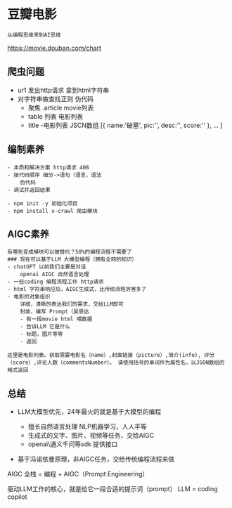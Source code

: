 # 豆瓣电影
    从编程思维来到AI思维
https://movie.douban.com/chart

## 爬虫问题

- ur1 发出http请求 拿到html字符串
- 对字符串做查找正则
    伪代码
    - 聚焦  .article movie列表
    - table 列表 电影列表
    - title
-电影列表
    JSCN数组
    [{
        name:'破墓',
        pic:'',
        desc:'',
        score:''
    },
    ...
    ]

## 编制素养
    - 本质和解决方案 http请求 408
    - 按代码顺序 细分->语句（语言，语法
        伪代码
    - 调试并返回结果

    - npm init -y 初始化项目
    - npm install x-crawl 爬虫模块 

## AIGC素养
    有哪些变成模块可以被替代？50%的编程流程不需要了
    ### 现在可以基于LLM 大模型编程（拥有全网的知识）
    - chatGPT 以前我们主要是对话
        openai AIGC 自然语言处理
    - 一些coding 编程流程工作 http请求
    - html 字符串响应后，AIGC生成式，比传统流程厉害多了
    - 电影的对象组织
        详细，清晰的表达我们的需求，交给LLM即可
        封装，编写 Prompt（吴恩达
        - 有一段movie html 喂数据
        - 告诉LLM 它是什么
        - 标题，图片等等
        - 返回
    
    这里是电影列表。获取需要电影名（name）,封面链接（picture）,简介(info), 评分（score）,评论人数（commentsNumber）。 请使用括号的单词作为属性名，以JSON数组的格式返回
## 总结
- LLM大模型优先，24年最火的就是基于大模型的编程
    - 擅长自然语言处理 NLP机器学习，人人平等
    - 生成式的文字、图片、视频等任务，交给AIGC
    - openai\通义千问等sdk 提供接口

- 基于冯诺依曼原理，非AIGC任务，交给传统编程流程来做

AIGC 全栈 = 编程 + AIGC（Prompt Engineering）

驱动LLM工作的核心，就是给它一段合适的提示词（prompt）
LLM = coding copilot